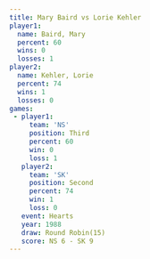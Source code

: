 ```yaml
---
title: Mary Baird vs Lorie Kehler
player1:             
  name: Baird, Mary  
  percent: 60        
  wins: 0            
  losses: 1          
player2:             
  name: Kehler, Lorie
  percent: 74        
  wins: 1            
  losses: 0          
games:
 - player1:         
     team: 'NS'     
     position: Third
     percent: 60    
     win: 0         
     loss: 1        
   player2:          
     team: 'SK'      
     position: Second
     percent: 74     
     win: 1          
     loss: 0         
   event: Hearts        
   year: 1988           
   draw: Round Robin(15)
   score: NS 6 - SK 9   
---
```

